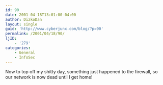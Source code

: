 ```yaml
---
id: 90
date: 2001-04-18T13:01:00-04:00
author: DizkoDan
layout: single
guid: 'http://www.cyberjunx.com/blog/?p=90'
permalink: /2001/04/18/90/
ljID:
    - '279'
categories:
    - General
    - InfoSec
---
```


Now to top off my shitty day, something just happened to the firewall, so our network is now dead until I get home!